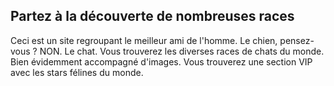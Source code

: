 ## Partez à la découverte de nombreuses races

Ceci est un site regroupant le meilleur ami de l'homme. Le chien, pensez-vous ? NON. Le chat. Vous trouverez les diverses races de chats du monde. Bien évidemment accompagné d'images.  Vous trouverez une section VIP avec les stars félines du monde.






